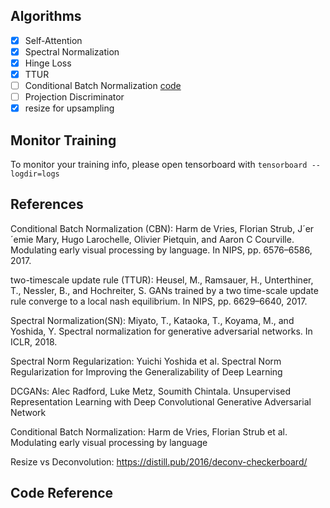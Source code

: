 
## Algorithms

- [x] Self-Attention
- [x] Spectral Normalization
- [x] Hinge Loss
- [x] TTUR
- [ ] Conditional Batch Normalization   [code]()
- [ ] Projection Discriminator
- [x] resize for upsampling

## Monitor Training

To monitor your training info, please open tensorboard with `tensorboard --logdir=logs`

## References

Conditional Batch Normalization (CBN): Harm de Vries, Florian Strub, J´er´emie Mary, Hugo Larochelle, Olivier Pietquin, and Aaron C Courville. Modulating early visual processing by language. In NIPS, pp. 6576–6586, 2017.

two-timescale update rule (TTUR): Heusel, M., Ramsauer, H., Unterthiner, T., Nessler, B., and Hochreiter, S. GANs trained by a two time-scale update rule converge to a local nash equilibrium. In NIPS, pp. 6629–6640, 2017.

Spectral Normalization(SN): Miyato, T., Kataoka, T., Koyama, M., and Yoshida, Y. Spectral normalization for generative adversarial networks. In ICLR, 2018.

Spectral Norm Regularization: Yuichi Yoshida et al. Spectral Norm Regularization for Improving the Generalizability of Deep Learning

DCGANs: Alec Radford, Luke Metz, Soumith Chintala. Unsupervised Representation Learning with Deep Convolutional Generative Adversarial Network

Conditional Batch Normalization: Harm de Vries, Florian Strub et al. Modulating early visual processing by language

Resize vs Deconvolution: https://distill.pub/2016/deconv-checkerboard/

## Code Reference
